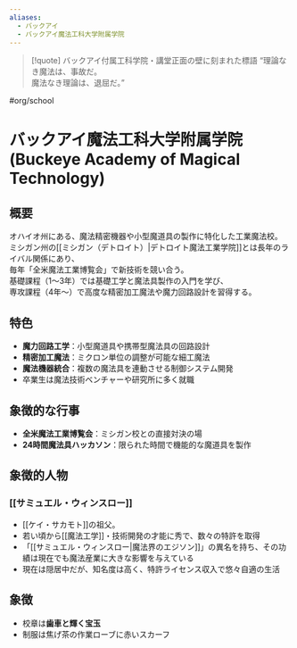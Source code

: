 ```yaml
---
aliases:
  - バックアイ
  - バックアイ魔法工科大学附属学院
---
```

>[!quote] バックアイ付属工科学院・講堂正面の壁に刻まれた標語
“理論なき魔法は、事故だ。  
>魔法なき理論は、退屈だ。”  


#org/school 
# バックアイ魔法工科大学附属学院 (Buckeye Academy of Magical Technology)

## 概要
オハイオ州にある、魔法精密機器や小型魔道具の製作に特化した工業魔法校。  
ミシガン州の[[ミシガン（デトロイト）|デトロイト魔法工業学院]]とは長年のライバル関係にあり、  
毎年「全米魔法工業博覧会」で新技術を競い合う。  
基礎課程（1〜3年）では基礎工学と魔法具製作の入門を学び、  
専攻課程（4年〜）で高度な精密加工魔法や魔力回路設計を習得する。

## 特色
- **魔力回路工学**：小型魔道具や携帯型魔法具の回路設計  
- **精密加工魔法**：ミクロン単位の調整が可能な細工魔法  
- **魔法機器統合**：複数の魔法具を連動させる制御システム開発  
- 卒業生は魔法技術ベンチャーや研究所に多く就職

## 象徴的な行事
- **全米魔法工業博覧会**：ミシガン校との直接対決の場  
- **24時間魔法具ハッカソン**：限られた時間で機能的な魔道具を製作

## 象徴的人物
### [[サミュエル・ウィンスロー]]
 - [[ケイ・サカモト]]の祖父。
 - 若い頃から[[魔法工学]]・技術開発の才能に秀で、数々の特許を取得
- 「[[サミュエル・ウィンスロー|魔法界のエジソン]]」の異名を持ち、その功績は現在でも魔法産業に大きな影響を与えている
- 現在は隠居中だが、知名度は高く、特許ライセンス収入で悠々自適の生活

## 象徴
- 校章は**歯車と輝く宝玉**
- 制服は焦げ茶の作業ローブに赤いスカーフ
